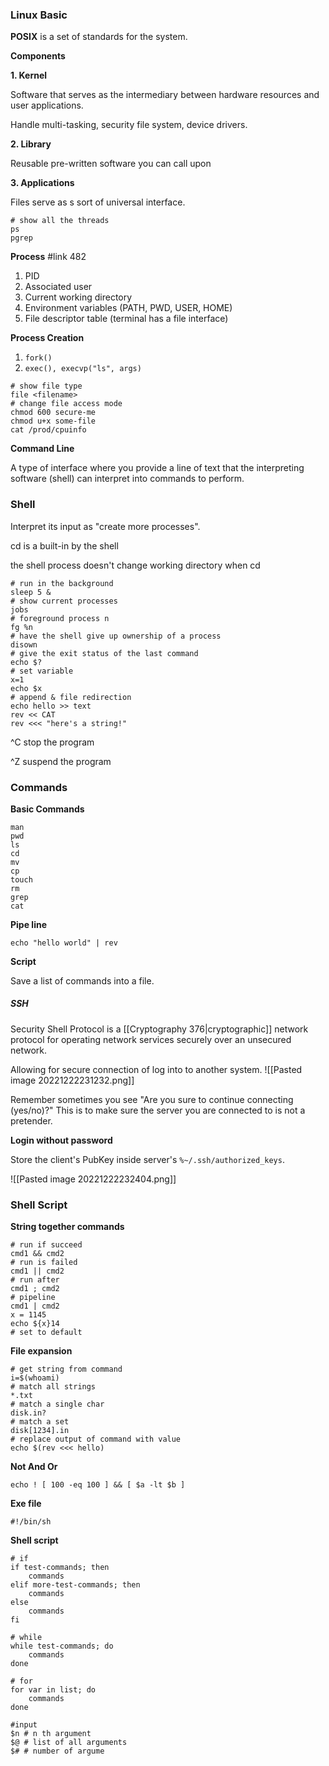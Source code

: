 ### Linux Basic

**POSIX** is a set of standards for the system.

**Components**

**1. Kernel**

Software that serves as the intermediary between hardware resources and user applications.

Handle multi-tasking, security file system, device drivers. 

**2. Library**

Reusable pre-written software you can call upon

**3. Applications**

Files serve as s sort of universal interface.

```
# show all the threads
ps
pgrep
```

**Process** #link 482

1. PID
2. Associated user
3. Current working directory
4. Environment variables (PATH, PWD, USER, HOME)
5. File descriptor table (terminal has a file interface)

**Process Creation**

1. `fork()`
2. `exec(), execvp("ls", args)`

```unix
# show file type
file <filename>
# change file access mode
chmod 600 secure-me
chmod u+x some-file
cat /prod/cpuinfo
```

**Command Line**

A type of interface where you provide a line of text that the interpreting software (shell) can interpret into commands to perform.



### Shell

Interpret its input as "create more processes".

cd is a built-in by the shell

the shell process doesn't change working directory when cd

```shell
# run in the background
sleep 5 &
# show current processes
jobs
# foreground process n
fg %n
# have the shell give up ownership of a process
disown
# give the exit status of the last command
echo $?
# set variable
x=1
echo $x
# append & file redirection
echo hello >> text
rev << CAT
rev <<< "here's a string!"
```

^C stop the program

^Z suspend the program



### Commands

**Basic Commands**

```
man
pwd
ls
cd
mv
cp
touch
rm
grep
cat
```

**Pipe line**

```
echo "hello world" | rev
```

**Script**

Save a list of commands into a file.

##### SSH

Security Shell Protocol is a [[Cryptography 376|cryptographic]] network protocol for operating network services securely over an unsecured network.

Allowing for secure connection of log into to another system.
![[Pasted image 20221222231232.png]]

Remember sometimes you see "Are you sure to continue connecting (yes/no)?" This is to make sure the server you are connected to is not a pretender.

**Login without password**

Store the client's PubKey inside server's `%~/.ssh/authorized_keys`.

![[Pasted image 20221222232404.png]]



### Shell Script

**String together commands**

```shell
# run if succeed
cmd1 && cmd2
# run is failed
cmd1 || cmd2
# run after
cmd1 ; cmd2
# pipeline
cmd1 | cmd2
x = 1145
echo ${x}14
# set to default

```

**File expansion**

```shell
# get string from command
i=$(whoami)
# match all strings
*.txt
# match a single char
disk.in?
# match a set
disk[1234].in
# replace output of command with value
echo $(rev <<< hello)
```

**Not And Or**

```shell
echo ! [ 100 -eq 100 ] && [ $a -lt $b ]
```

**Exe file**

```shell
#!/bin/sh
```

**Shell script**

```shell
# if
if test-commands; then
	commands
elif more-test-commands; then
	commands
else
	commands
fi

# while
while test-commands; do
	commands
done

# for
for var in list; do
	commands
done

#input
$n # n th argument
$@ # list of all arguments
$# # number of argume 
```
